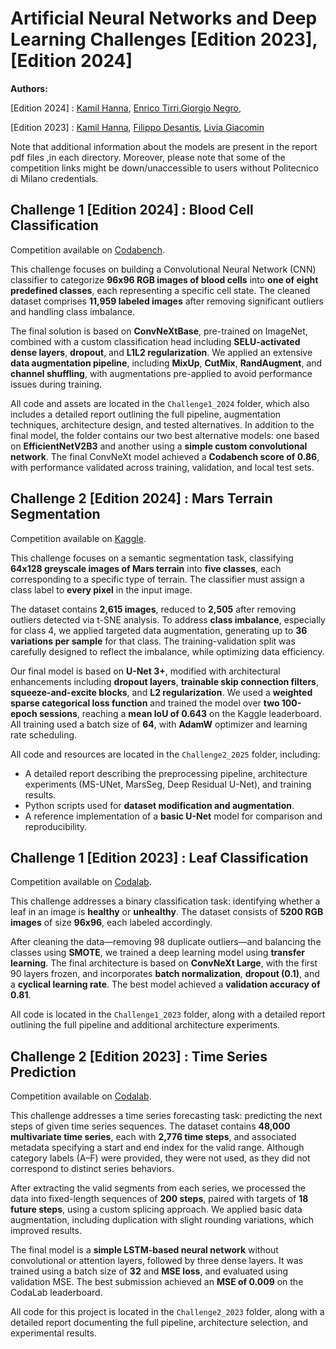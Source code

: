 # Artificial Neural Networks and Deep Learning Challenges [Edition 2023],[Edition 2024]


<b>Authors:</b> 

[Edition 2024] : [Kamil Hanna](https://github.com/KamilHanna), [Enrico Tirri](https://github.com/EnricoTirri),[Giorgio Negro](https://github.com/giorgionegro), 

[Edition 2023] : [Kamil Hanna](https://github.com/KamilHanna), [Filippo Desantis](), [Livia Giacomin]()

Note that additional information about the models are present in the report pdf files ,in each directory.
Moreover, please note that some of the competition links might be down/unaccessible to users without Politecnico di Milano credentials.

## Challenge 1 [Edition 2024] :  Blood Cell Classification

Competition available on [Codabench](https://www.codabench.org/competitions/4430/).

This challenge focuses on building a Convolutional Neural Network (CNN) classifier to categorize **96x96 RGB images of blood cells** into **one of eight predefined classes**, each representing a specific cell state. The cleaned dataset comprises **11,959 labeled images** after removing significant outliers and handling class imbalance.

The final solution is based on **ConvNeXtBase**, pre-trained on ImageNet, combined with a custom classification head including **SELU-activated dense layers**, **dropout**, and **L1L2 regularization**. We applied an extensive **data augmentation pipeline**, including **MixUp**, **CutMix**, **RandAugment**, and **channel shuffling**, with augmentations pre-applied to avoid performance issues during training.

All code and assets are located in the `Challenge1_2024` folder, which also includes a detailed report outlining the full pipeline, augmentation techniques, architecture design, and tested alternatives. In addition to the final model, the folder contains our two best alternative models: one based on **EfficientNetV2B3** and another using a **simple custom convolutional network**. The final ConvNeXt model achieved a **Codabench score of 0.86**, with performance validated across training, validation, and local test sets.

## Challenge 2 [Edition 2024] : Mars Terrain Segmentation

Competition available on [Kaggle](https://www.kaggle.com/t/af80f36772144dbb8b6179fea6180574 ).

This challenge focuses on a semantic segmentation task, classifying **64x128 greyscale images of Mars terrain** into **five classes**, each corresponding to a specific type of terrain. The classifier must assign a class label to **every pixel** in the input image.

The dataset contains **2,615 images**, reduced to **2,505** after removing outliers detected via t-SNE analysis. To address **class imbalance**, especially for class 4, we applied targeted data augmentation, generating up to **36 variations per sample** for that class. The training-validation split was carefully designed to reflect the imbalance, while optimizing data efficiency.

Our final model is based on **U-Net 3+**, modified with architectural enhancements including **dropout layers**, **trainable skip connection filters**, **squeeze-and-excite blocks**, and **L2 regularization**. We used a **weighted sparse categorical loss function** and trained the model over **two 100-epoch sessions**, reaching a **mean IoU of 0.643** on the Kaggle leaderboard. All training used a batch size of **64**, with **AdamW** optimizer and learning rate scheduling.

All code and resources are located in the `Challenge2_2025` folder, including:
- A detailed report describing the preprocessing pipeline, architecture experiments (MS-UNet, MarsSeg, Deep Residual U-Net), and training results.
- Python scripts used for **dataset modification and augmentation**.
- A reference implementation of a **basic U-Net** model for comparison and reproducibility.


## Challenge 1 [Edition 2023] : Leaf Classification

Competition available on [Codalab](https://codalab.lisn.upsaclay.fr/competitions/16245).

This challenge addresses a binary classification task: identifying whether a leaf in an image is **healthy** or **unhealthy**. The dataset consists of **5200 RGB images** of size **96x96**, each labeled accordingly. 

After cleaning the data—removing 98 duplicate outliers—and balancing the classes using **SMOTE**, we trained a deep learning model using **transfer learning**. The final architecture is based on **ConvNeXt Large**, with the first 90 layers frozen, and incorporates **batch normalization**, **dropout (0.1)**, and a **cyclical learning rate**. The best model achieved a **validation accuracy of 0.81**.

All code is located in the `Challenge1_2023` folder, along with a detailed report outlining the full pipeline and additional architecture experiments.

## Challenge 2 [Edition 2023] : Time Series Prediction

Competition available on [Codalab](https://codalab.lisn.upsaclay.fr/competitions/16514).

This challenge addresses a time series forecasting task: predicting the next steps of given time series sequences. The dataset contains **48,000 multivariate time series**, each with **2,776 time steps**, and associated metadata specifying a start and end index for the valid range. Although category labels (A–F) were provided, they were not used, as they did not correspond to distinct series behaviors.

After extracting the valid segments from each series, we processed the data into fixed-length sequences of **200 steps**, paired with targets of **18 future steps**, using a custom splicing approach. We applied basic data augmentation, including duplication with slight rounding variations, which improved results.

The final model is a **simple LSTM-based neural network** without convolutional or attention layers, followed by three dense layers. It was trained using a batch size of **32** and **MSE loss**, and evaluated using validation MSE. The best submission achieved an **MSE of 0.009** on the CodaLab leaderboard.

All code for this project is located in the `Challenge2_2023` folder, along with a detailed report documenting the full pipeline, architecture selection, and experimental results.










